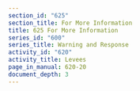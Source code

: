 ```yaml
---
section_id: "625"
section_title: For More Information
title: 625 For More Information
series_id: "600"
series_title: Warning and Response
activity_id: "620"
activity_title: Levees
page_in_manual: 620-20
document_depth: 3
---
```

